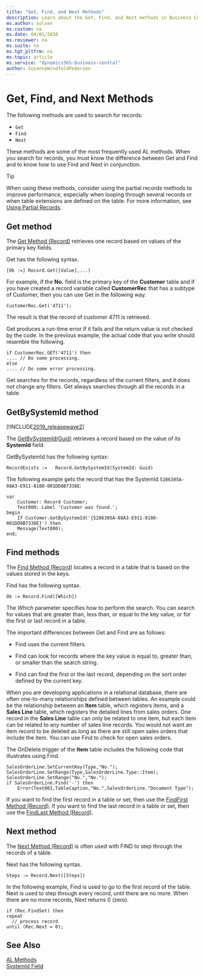 ```yaml
---
title: "Get, Find, and Next Methods"
description: Learn about the Get, Find, and Next methods in Business Central for searching records
ms.author: solsen
ms.custom: na
ms.date: 04/01/2020
ms.reviewer: na
ms.suite: na
ms.tgt_pltfrm: na
ms.topic: article
ms.service: "dynamics365-business-central"
author: SusanneWindfeldPedersen
---
```


# Get, Find, and Next Methods

The following methods are used to search for records:  
  
- `Get`
- `Find`  
- `Next`  
  
These methods are some of the most frequently used AL methods. When you search for records, you must know the difference between Get and Find and to know how to use Find and Next in conjunction.

> [!TIP]
> When using these methods, consider using the partial records methods to improve performance, especially when looping through several records or when table extensions are defined on the table. For more information, see [Using Partial Records](../developer/devenv-partial-records.md).

## Get method  

The [Get Method (Record)](methods-auto/record/record-get-method.md) retrieves one record based on values of the primary key fields.  
  
Get has the following syntax.  
  
```  
[Ok :=] Record.Get([Value],...)  
```  
  
For example, if the **No.** field is the primary key of the **Customer** table and if you have created a record variable called **CustomerRec** that has a subtype of Customer, then you can use Get in the following way.  
  
```  
CustomerRec.Get('4711');  
```  
  
The result is that the record of customer 4711 is retrieved.  
  
Get produces a run-time error if it fails and the return value is not checked by the code. In the previous example, the actual code that you write should resemble the following.  
  
```  
if CustomerRec.GET('4711') then
.... // Do some processing.  
else  
.... // Do some error processing.  
```  
  
Get searches for the records, regardless of the current filters, and it does not change any filters. Get always searches through all the records in a table.  

## GetBySystemId method

[!INCLUDE[2019_releasewave2](../includes/2019_releasewave2.md)]

The [GetBySystemId(Guid)](methods-auto/record/record-getbysystemid-method.md) retrieves a record based on the value of its **SystemId** field.   
  
GetBySystemId has the following syntax:  
  
```
RecordExists :=   Record.GetBySystemId(SystemId: Guid)
``` 
  
The following example gets the record that has the SystemId `5286305A-08A3-E911-8180-001DD8B7338E`:

```
var
    Customer: Record Customer;
    Text000: Label 'Customer was found.';
begin
    If Customer.GetBySystemId('{5286305A-08A3-E911-8180-001DD8B7338E}') then
    Message(Text000);
end;
```  

## Find methods  

The [Find Method (Record)](methods-auto/record/record-find-method.md) locates a record in a table that is based on the values stored in the keys.  
  
Find has the following syntax.  
  
```  
Ok := Record.Find([Which])  
```  
  
The *Which* parameter specifies how to perform the search. You can search for values that are greater than, less than, or equal to the key value, or for the first or last record in a table.  
  
The important differences between Get and Find are as follows:  
  
- Find uses the current filters.  
  
- Find can look for records where the key value is equal to, greater than, or smaller than the search string.  
  
- Find can find the first or the last record, depending on the sort order defined by the current key.  
  
When you are developing applications in a relational database, there are often one-to-many relationships defined between tables. An example could be the relationship between an **Item** table, which registers items, and a **Sales Line** table, which registers the detailed lines from sales orders. One record in the **Sales Line** table can only be related to one item, but each item can be related to any number of sales line records. You would not want an item record to be deleted as long as there are still open sales orders that include the item. You can use Find to check for open sales orders.  
  
The OnDelete trigger of the **Item** table includes the following code that illustrates using Find.  
  
```  
SalesOrderLine.SetCurrentKey(Type,"No.");  
SalesOrderLine.SetRange(Type,SalesOrderLine.Type::Item);  
SalesOrderLine.SetRange("No.","No.");  
if SalesOrderLine.Find('-') then  
    Error(Text001,TableCaption,"No.",SalesOrderLine."Document Type");  
```  
  
If you want to find the first record in a table or set, then use the [FindFirst Method (Record)](methods-auto/record/record-findfirst-method.md). If you want to find the last record in a table or set, then use the [FindLast Method (Record)](methods-auto/record/record-findlast-method.md).  
  
## Next method  

The [Next Method (Record)](methods-auto/record/record-next-method.md) is often used with FIND to step through the records of a table.  
  
Next has the following syntax.  
  
```  
Steps := Record.Next([Steps])  
```  
  
In the following example, Find is used to go to the first record of the table. Next is used to step through every record, until there are no more. When there are no more records, Next returns 0 (zero).  
  
```  
if (Rec.FindSet) then
repeat
  // process record  
until (Rec.Next = 0);  
```

## See Also

[AL Methods](methods-auto/library.md)  
[SystemId Field](devenv-table-system-fields.md#systemid)
